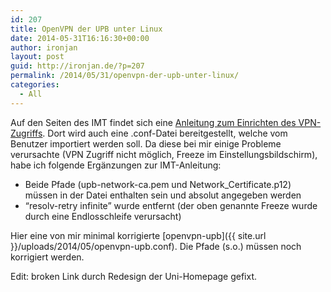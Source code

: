 ```yaml
---
id: 207
title: OpenVPN der UPB unter Linux
date: 2014-05-31T16:16:30+00:00
author: ironjan
layout: post
guid: http://ironjan.de/?p=207
permalink: /2014/05/31/openvpn-der-upb-unter-linux/
categories:
  - All
---
```

Auf den Seiten des IMT findet sich eine [Anleitung zum Einrichten des VPN-Zugriffs](https://hilfe.uni-paderborn.de/VPN_einrichten "Anleitung des IMTs"). Dort wird auch eine .conf-Datei bereitgestellt, welche vom Benutzer importiert werden soll. Da diese bei mir einige Probleme verursachte (VPN Zugriff nicht möglich, Freeze im Einstellungsbildschirm), habe ich folgende Ergänzungen zur IMT-Anleitung:

  * Beide Pfade (upb-network-ca.pem und Network_Certificate.p12) müssen in der Datei enthalten sein und absolut angegeben werden
  * &#8220;resolv-retry infinite&#8221; wurde entfernt (der oben genannte Freeze wurde durch eine Endlosschleife verursacht)

Hier eine von mir minimal korrigierte [openvpn-upb]({{ site.url }}/uploads/2014/05/openvpn-upb.conf). Die Pfade (s.o.) müssen noch korrigiert werden.

Edit: broken Link durch Redesign der Uni-Homepage gefixt.